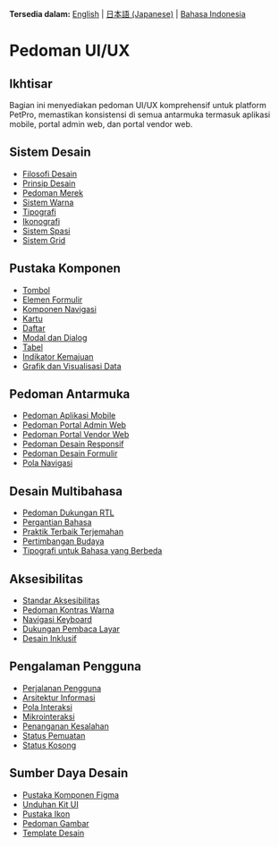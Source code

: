 <!-- Language Switcher -->
<div class="language-switcher">
  <p>
    <strong>Tersedia dalam:</strong>
    <a href="../en/ui-ux/README.md" hreflang="en">English</a> |
    <a href="../jp/ui-ux/README.md" hreflang="ja">日本語 (Japanese)</a> |
    <a href="../id/ui-ux/README.md" hreflang="id">Bahasa Indonesia</a>
  </p>
</div>
<!-- End Language Switcher -->

# Pedoman UI/UX

## Ikhtisar

Bagian ini menyediakan pedoman UI/UX komprehensif untuk platform PetPro, memastikan konsistensi di semua antarmuka termasuk aplikasi mobile, portal admin web, dan portal vendor web.

## Sistem Desain

- [Filosofi Desain](./design-philosophy.md)
- [Prinsip Desain](./design-principles.md)
- [Pedoman Merek](./brand-guidelines.md)
- [Sistem Warna](./color-system.md)
- [Tipografi](./typography.md)
- [Ikonografi](./iconography.md)
- [Sistem Spasi](./spacing-system.md)
- [Sistem Grid](./grid-system.md)

## Pustaka Komponen

- [Tombol](./components/buttons.md)
- [Elemen Formulir](./components/form-elements.md)
- [Komponen Navigasi](./components/navigation.md)
- [Kartu](./components/cards.md)
- [Daftar](./components/lists.md)
- [Modal dan Dialog](./components/modals.md)
- [Tabel](./components/tables.md)
- [Indikator Kemajuan](./components/progress-indicators.md)
- [Grafik dan Visualisasi Data](./components/charts.md)

## Pedoman Antarmuka

- [Pedoman Aplikasi Mobile](./mobile-guidelines.md)
- [Pedoman Portal Admin Web](./web-admin-guidelines.md)
- [Pedoman Portal Vendor Web](./web-vendor-guidelines.md)
- [Pedoman Desain Responsif](./responsive-design.md)
- [Pedoman Desain Formulir](./form-design.md)
- [Pola Navigasi](./navigation-patterns.md)

## Desain Multibahasa

- [Pedoman Dukungan RTL](./rtl-support.md)
- [Pergantian Bahasa](./language-switching.md)
- [Praktik Terbaik Terjemahan](./translation-best-practices.md)
- [Pertimbangan Budaya](./cultural-considerations.md)
- [Tipografi untuk Bahasa yang Berbeda](./multilingual-typography.md)

## Aksesibilitas

- [Standar Aksesibilitas](./accessibility-standards.md)
- [Pedoman Kontras Warna](./color-contrast.md)
- [Navigasi Keyboard](./keyboard-navigation.md)
- [Dukungan Pembaca Layar](./screen-reader-support.md)
- [Desain Inklusif](./inclusive-design.md)

## Pengalaman Pengguna

- [Perjalanan Pengguna](./user-journeys.md)
- [Arsitektur Informasi](./information-architecture.md)
- [Pola Interaksi](./interaction-patterns.md)
- [Mikrointeraksi](./microinteractions.md)
- [Penanganan Kesalahan](./error-handling.md)
- [Status Pemuatan](./loading-states.md)
- [Status Kosong](./empty-states.md)

## Sumber Daya Desain

- [Pustaka Komponen Figma](./figma-library.md)
- [Unduhan Kit UI](./ui-kit-downloads.md)
- [Pustaka Ikon](./icon-library.md)
- [Pedoman Gambar](./image-guidelines.md)
- [Template Desain](./design-templates.md)
